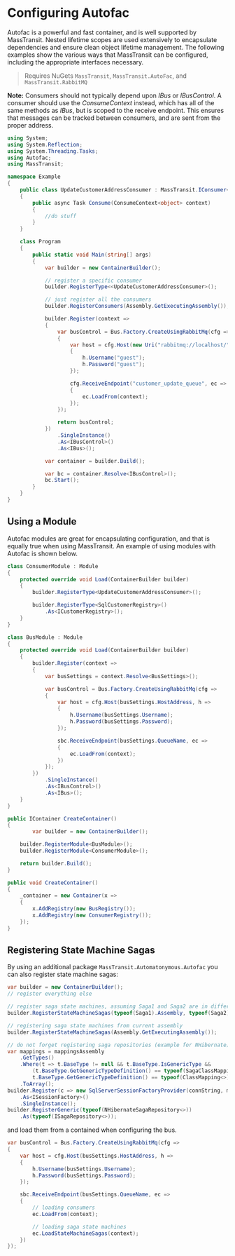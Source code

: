 # Configuring Autofac

Autofac is a powerful and fast container, and is well supported by MassTransit. Nested lifetime scopes are used
extensively to encapsulate dependencies and ensure clean object lifetime management. The following examples show the
various ways that MassTransit can be configured, including the appropriate interfaces necessary.

> Requires NuGets `MassTransit`, `MassTransit.AutoFac`, and `MassTransit.RabbitMQ`

<div class="alert alert-info">
<b>Note:</b>
    Consumers should not typically depend upon <i>IBus</i> or <i>IBusControl</i>. A consumer should use the <i>ConsumeContext</i>
    instead, which has all of the same methods as <i>IBus</i>, but is scoped to the receive endpoint. This ensures that
    messages can be tracked between consumers, and are sent from the proper address.
</div>

```csharp
using System;
using System.Reflection;
using System.Threading.Tasks;
using Autofac;
using MassTransit;

namespace Example
{
    public class UpdateCustomerAddressConsumer : MassTransit.IConsumer<object>
    {
        public async Task Consume(ConsumeContext<object> context)
        {
            //do stuff
        }
    }

    class Program
    {
        public static void Main(string[] args)
        {
            var builder = new ContainerBuilder();

            // register a specific consumer
            builder.RegisterType<<UpdateCustomerAddressConsumer>();

            // just register all the consumers
            builder.RegisterConsumers(Assembly.GetExecutingAssembly());

            builder.Register(context =>
            {
                var busControl = Bus.Factory.CreateUsingRabbitMq(cfg =>
                {
                    var host = cfg.Host(new Uri("rabbitmq://localhost/"), h =>
                    {
                        h.Username("guest");
                        h.Password("guest");
                    });

                    cfg.ReceiveEndpoint("customer_update_queue", ec =>
                    {
                        ec.LoadFrom(context);
                    });
                });

                return busControl;
            })
                .SingleInstance()
                .As<IBusControl>()
                .As<IBus>();

            var container = builder.Build();

            var bc = container.Resolve<IBusControl>();
            bc.Start();
        }
    }
}
```

## Using a Module

Autofac modules are great for encapsulating configuration, and that is equally true when using MassTransit. An example of
using modules with Autofac is shown below.

```csharp
class ConsumerModule : Module
{
    protected override void Load(ContainerBuilder builder)
    {
        builder.RegisterType<UpdateCustomerAddressConsumer>();

        builder.RegisterType<SqlCustomerRegistry>()
            .As<ICustomerRegistry>();
    }
}

class BusModule : Module
{
    protected override void Load(ContainerBuilder builder)
    {
        builder.Register(context =>
        {
            var busSettings = context.Resolve<BusSettings>();

            var busControl = Bus.Factory.CreateUsingRabbitMq(cfg =>
            {
                var host = cfg.Host(busSettings.HostAddress, h =>
                {
                    h.Username(busSettings.Username);
                    h.Password(busSettings.Password);
                });

                sbc.ReceiveEndpoint(busSettings.QueueName, ec =>
                {
                    ec.LoadFrom(context);
                })
            });
        })
            .SingleInstance()
            .As<IBusControl>()
            .As<IBus>();
    }
}

public IContainer CreateContainer()
{
        var builder = new ContainerBuilder();

    builder.RegisterModule<BusModule>();
    builder.RegisterModule<ConsumerModule>();

    return builder.Build();
}

public void CreateContainer()
{
    _container = new Container(x =>
    {
        x.AddRegistry(new BusRegistry());
        x.AddRegistry(new ConsumerRegistry());
    });
}
```

## Registering State Machine Sagas

By using an additional package `MassTransit.Automatonymous.Autofac` you can also register state machine sagas:

```csharp
var builder = new ContainerBuilder();
// register everything else

// register saga state machines, assuming Saga1 and Saga2 are in different assemblies
builder.RegisterStateMachineSagas(typeof(Saga1).Assembly, typeof(Saga2).Assembly);

// registering saga state machines from current assembly
builder.RegisterStateMachineSagas(Assembly.GetExecutingAssembly());

// do not forget registering saga repositories (example for NHibernate)
var mappings = mappingsAssembly
    .GetTypes()
    .Where(t => t.BaseType != null && t.BaseType.IsGenericType &&
        (t.BaseType.GetGenericTypeDefinition() == typeof(SagaClassMapping<>) ||
        t.BaseType.GetGenericTypeDefinition() == typeof(ClassMapping<>)))
    .ToArray();    
builder.Register(c => new SqlServerSessionFactoryProvider(connString, mappings).GetSessionFactory())
    .As<ISessionFactory>()
    .SingleInstance();
builder.RegisterGeneric(typeof(NHibernateSagaRepository<>))
    .As(typeof(ISagaRepository<>));
```

and load them from a contained when configuring the bus.

```csharp
var busControl = Bus.Factory.CreateUsingRabbitMq(cfg =>
{
    var host = cfg.Host(busSettings.HostAddress, h =>
    {
        h.Username(busSettings.Username);
        h.Password(busSettings.Password);
    });

    sbc.ReceiveEndpoint(busSettings.QueueName, ec =>
    {
        // loading consumers
        ec.LoadFrom(context);

        // loading saga state machines
        ec.LoadStateMachineSagas(context);
    })
});
```